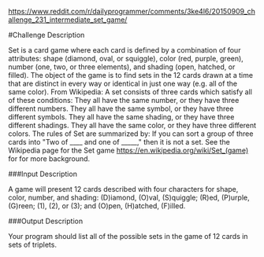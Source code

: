 https://www.reddit.com/r/dailyprogrammer/comments/3ke4l6/20150909_challenge_231_intermediate_set_game/

#Challenge Description

Set is a card game where each card is defined by a combination of four attributes: shape (diamond, oval, or squiggle), color (red, purple, green), number (one, two, or three elements), and shading (open, hatched, or filled). The object of the game is to find sets in the 12 cards drawn at a time that are distinct in every way or identical in just one way (e.g. all of the same color). From Wikipedia: A set consists of three cards which satisfy all of these conditions:
They all have the same number, or they have three different numbers.
They all have the same symbol, or they have three different symbols.
They all have the same shading, or they have three different shadings.
They all have the same color, or they have three different colors.
The rules of Set are summarized by: If you can sort a group of three cards into "Two of ____ and one of _____," then it is not a set.
See the Wikipedia page for the Set game https://en.wikipedia.org/wiki/Set_(game) for for more background.

###Input Description

A game will present 12 cards described with four characters for shape, color, number, and shading: (D)iamond, (O)val, (S)quiggle; (R)ed, (P)urple, (G)reen; (1), (2), or (3); and (O)pen, (H)atched, (F)illed.

###Output Description

Your program should list all of the possible sets in the game of 12 cards in sets of triplets.

